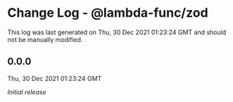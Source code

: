 # Change Log - @lambda-func/zod

This log was last generated on Thu, 30 Dec 2021 01:23:24 GMT and should not be manually modified.

## 0.0.0
Thu, 30 Dec 2021 01:23:24 GMT

_Initial release_

